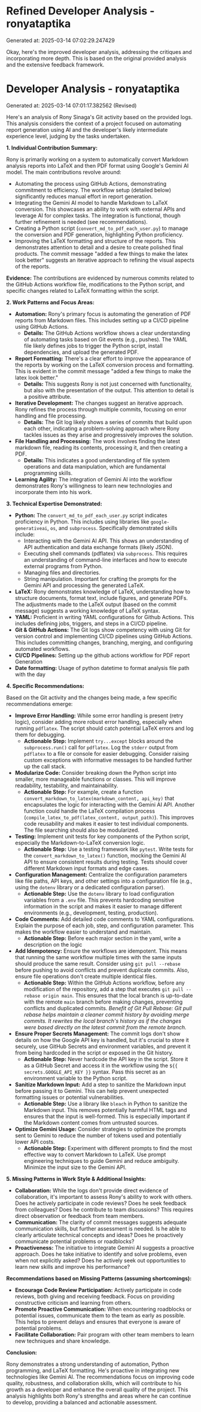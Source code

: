 # Refined Developer Analysis - ronyataptika
Generated at: 2025-03-14 07:02:29.247429

Okay, here's the improved developer analysis, addressing the critiques and incorporating more depth. This is based on the original provided analysis and the extensive feedback framework.

# Developer Analysis - ronyataptika
Generated at: 2025-03-14 07:01:17.382562 (Revised)

Here's an analysis of Rony Sinaga's Git activity based on the provided logs. This analysis considers the context of a project focused on automating report generation using AI and the developer's likely intermediate experience level, judging by the tasks undertaken.

**1. Individual Contribution Summary:**

Rony is primarily working on a system to automatically convert Markdown analysis reports into LaTeX and then PDF format using Google's Gemini AI model. The main contributions revolve around:

*   Automating the process using GitHub Actions, demonstrating commitment to efficiency.  The workflow setup (detailed below) significantly reduces manual effort in report generation.
*   Integrating the Gemini AI model to handle Markdown to LaTeX conversion. This showcases an ability to work with external APIs and leverage AI for complex tasks. The integration is functional, though further refinement is needed (see recommendations).
*   Creating a Python script (`convert_md_to_pdf_each_user.py`) to manage the conversion and PDF generation, highlighting Python proficiency.
*   Improving the LaTeX formatting and structure of the reports. This demonstrates attention to detail and a desire to create polished final products.  The commit message "added a few things to make the latex look better" suggests an iterative approach to refining the visual aspects of the reports.

**Evidence:** The contributions are evidenced by numerous commits related to the GitHub Actions workflow file, modifications to the Python script, and specific changes related to LaTeX formatting within the script.

**2. Work Patterns and Focus Areas:**

*   **Automation:** Rony's primary focus is automating the generation of PDF reports from Markdown files. This includes setting up a CI/CD pipeline using GitHub Actions.
    *   **Details:** The GitHub Actions workflow shows a clear understanding of automating tasks based on Git events (e.g., pushes). The YAML file likely defines jobs to trigger the Python script, install dependencies, and upload the generated PDF.
*   **Report Formatting:** There's a clear effort to improve the appearance of the reports by working on the LaTeX conversion process and formatting. This is evident in the commit message "added a few things to make the latex look better."
    *   **Details:** This suggests Rony is not just concerned with functionality, but also with the presentation of the output. This attention to detail is a positive attribute.
*   **Iterative Development:** The changes suggest an iterative approach. Rony refines the process through multiple commits, focusing on error handling and file processing.
    *   **Details:** The Git log likely shows a series of commits that build upon each other, indicating a problem-solving approach where Rony tackles issues as they arise and progressively improves the solution.
*   **File Handling and Processing:** The work involves finding the latest markdown file, reading its contents, processing it, and then creating a PDF.
    *   **Details:** This indicates a good understanding of file system operations and data manipulation, which are fundamental programming skills.
*   **Learning Agility:** The integration of Gemini AI into the workflow demonstrates Rony's willingness to learn new technologies and incorporate them into his work.

**3. Technical Expertise Demonstrated:**

*   **Python:** The `convert_md_to_pdf_each_user.py` script indicates proficiency in Python. This includes using libraries like `google-generativeai`, `os`, and `subprocess`. Specifically demonstrated skills include:
    *   Interacting with the Gemini AI API. This shows an understanding of API authentication and data exchange formats (likely JSON).
    *   Executing shell commands (pdflatex) via `subprocess`. This requires an understanding of command-line interfaces and how to execute external programs from Python.
    *   Managing files and directories.
    *   String manipulation.  Important for crafting the prompts for the Gemini API and processing the generated LaTeX.
*   **LaTeX:** Rony demonstrates knowledge of LaTeX, understanding how to structure documents, format text, include figures, and generate PDFs.  The adjustments made to the LaTeX output (based on the commit message) suggests a working knowledge of LaTeX syntax.
*   **YAML:** Proficient in writing YAML configurations for Github Actions. This includes defining jobs, triggers, and steps in a CI/CD pipeline.
*   **Git & GitHub Actions:** The Git logs show competency with using Git for version control and implementing CI/CD pipelines using GitHub Actions. This includes committing changes, branching, merging, and configuring automated workflows.
*   **CI/CD Pipelines:** Setting up the github actions workflow for PDF report Generation
*   **Date formatting:** Usage of python datetime to format analysis file path with the day

**4. Specific Recommendations:**

Based on the Git activity and the changes being made, a few specific recommendations emerge:

*   **Improve Error Handling:** While some error handling is present (retry logic), consider adding more robust error handling, especially when running `pdflatex`. The script should catch potential LaTeX errors and log them for debugging.
    *   **Actionable Step:** Implement `try...except` blocks around the `subprocess.run()` call for `pdflatex`.  Log the `stderr` output from `pdflatex` to a file or console for easier debugging.  Consider raising custom exceptions with informative messages to be handled further up the call stack.
*   **Modularize Code:** Consider breaking down the Python script into smaller, more manageable functions or classes. This will improve readability, testability, and maintainability.
    *   **Actionable Step:**  For example, create a function `convert_markdown_to_latex(markdown_content, api_key)` that encapsulates the logic for interacting with the Gemini AI API.  Another function could handle the LaTeX compilation process (`compile_latex_to_pdf(latex_content, output_path)`). This improves code reusability and makes it easier to test individual components.  The file searching should also be modularized.
*   **Testing:** Implement unit tests for key components of the Python script, especially the Markdown-to-LaTeX conversion logic.
    *   **Actionable Step:** Use a testing framework like `pytest`.  Write tests for the `convert_markdown_to_latex()` function, mocking the Gemini AI API to ensure consistent results during testing. Tests should cover different Markdown input formats and edge cases.
*   **Configuration Management:** Centralize the configuration parameters like file paths, API keys, and other settings into a configuration file (e.g., using the `dotenv` library or a dedicated configuration parser).
    *   **Actionable Step:** Use the `dotenv` library to load configuration variables from a `.env` file.  This prevents hardcoding sensitive information in the script and makes it easier to manage different environments (e.g., development, testing, production).
*   **Code Comments:** Add detailed code comments to YAML configurations.  Explain the purpose of each job, step, and configuration parameter.  This makes the workflow easier to understand and maintain.
    *   **Actionable Step:** Before each major section in the yaml, write a description on the logic
*   **Add Idempotency:** Ensure the workflows are idempotent. This means that running the same workflow multiple times with the same inputs should produce the same result. Consider using `git pull --rebase` before pushing to avoid conflicts and prevent duplicate commits. Also, ensure file operations don't create multiple identical files.
    *   **Actionable Step:**  Within the GitHub Actions workflow, before any modification of the repository, add a step that executes `git pull --rebase origin main`.  This ensures that the local branch is up-to-date with the remote `main` branch before making changes, preventing conflicts and duplicated commits. *Benefit of Git Pull Rebase: Git pull rebase helps maintain a cleaner commit history by avoiding merge commits. It rewrites the local branch's history as if the changes were based directly on the latest commit from the remote branch.*
*   **Ensure Proper Secrets Management:** The commit logs don't show details on how the Google API key is handled, but it's crucial to store it securely, use GitHub Secrets and environment variables, and prevent it from being hardcoded in the script or exposed in the Git history.
    *   **Actionable Step:** Never hardcode the API key in the script. Store it as a GitHub Secret and access it in the workflow using the `${{ secrets.GOOGLE_API_KEY }}` syntax. Pass this secret as an environment variable to the Python script.
*   **Sanitize Markdown Input:** Add a step to sanitize the Markdown input before passing it to Gemini. This can help prevent unexpected formatting issues or potential vulnerabilities.
    *   **Actionable Step:** Use a library like `bleach` in Python to sanitize the Markdown input.  This removes potentially harmful HTML tags and ensures that the input is well-formed.  This is especially important if the Markdown content comes from untrusted sources.
*   **Optimize Gemini Usage:** Consider strategies to optimize the prompts sent to Gemini to reduce the number of tokens used and potentially lower API costs.
    *   **Actionable Step:** Experiment with different prompts to find the most effective way to convert Markdown to LaTeX.  Use prompt engineering techniques to guide Gemini and reduce ambiguity. Minimize the input size to the Gemini API.

**5. Missing Patterns in Work Style & Additional Insights:**

*   **Collaboration:** While the logs don't provide direct evidence of collaboration, it's important to assess Rony's ability to work with others.  Does he actively participate in code reviews?  Does he seek feedback from colleagues?  Does he contribute to team discussions?  This requires direct observation or feedback from team members.
*   **Communication:** The clarity of commit messages suggests adequate communication skills, but further assessment is needed.  Is he able to clearly articulate technical concepts and ideas?  Does he proactively communicate potential problems or roadblocks?
*   **Proactiveness:** The initiative to integrate Gemini AI suggests a proactive approach. Does he take initiative to identify and solve problems, even when not explicitly asked?  Does he actively seek out opportunities to learn new skills and improve his performance?

**Recommendations based on Missing Patterns (assuming shortcomings):**

*   **Encourage Code Review Participation:** Actively participate in code reviews, both giving and receiving feedback. Focus on providing constructive criticism and learning from others.
*   **Promote Proactive Communication:** When encountering roadblocks or potential issues, communicate them to the team as early as possible.  This helps to prevent delays and ensures that everyone is aware of potential problems.
*   **Facilitate Collaboration:**  Pair program with other team members to learn new techniques and share knowledge.

**Conclusion:**

Rony demonstrates a strong understanding of automation, Python programming, and LaTeX formatting. He's proactive in integrating new technologies like Gemini AI.  The recommendations focus on improving code quality, robustness, and collaboration skills, which will contribute to his growth as a developer and enhance the overall quality of the project. This analysis highlights both Rony's strengths and areas where he can continue to develop, providing a balanced and actionable assessment.
